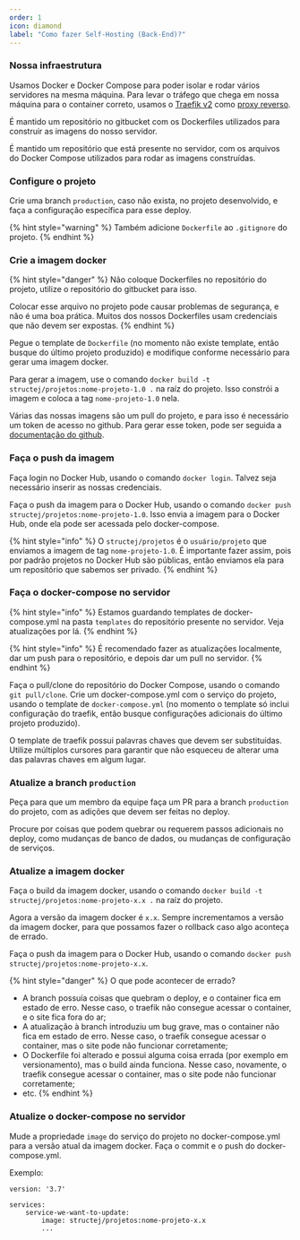 ```yaml
---
order: 1
icon: diamond
label: "Como fazer Self-Hosting (Back-End)?"
---
```


<!-- Artur Padovesi  -->

### Nossa infraestrutura

Usamos Docker e Docker Compose para poder isolar e rodar vários servidores na mesma máquina. Para levar o tráfego que chega em nossa máquina para o container correto, usamos o [Traefik v2](https://doc.traefik.io/traefik/) como [proxy reverso](https://pt.wikipedia.org/wiki/Proxy_reverso).

É mantido um repositório no gitbucket com os Dockerfiles utilizados para construir as imagens do nosso servidor.

É mantido um repositório que está presente no servidor, com os arquivos do Docker Compose utilizados para rodar as imagens construídas.

### Configure o projeto

Crie uma branch `production`, caso não exista, no projeto desenvolvido, e faça a configuração específica para esse deploy.

{% hint style="warning" %} 
Também adicione `Dockerfile` ao `.gitignore` do projeto.
{% endhint %}

### Crie a imagem docker

{% hint style="danger" %}
Não coloque Dockerfiles no repositório do projeto, utilize o repositório do gitbucket para isso.

Colocar esse arquivo no projeto pode causar problemas de segurança, e não é uma boa prática. Muitos dos nossos Dockerfiles usam credenciais que não devem ser expostas.
{% endhint %}

Pegue o template de `Dockerfile` (no momento não existe template, então busque do último projeto produzido) e modifique conforme necessário para gerar uma imagem docker.

Para gerar a imagem, use o comando `docker build -t structej/projetos:nome-projeto-1.0 .` na raíz do projeto. Isso constrói a imagem e coloca a tag `nome-projeto-1.0` nela.


Várias das nossas imagens são um pull do projeto, e para isso é necessário um token de acesso no github. Para gerar esse token, pode ser seguida a [documentação do github](https://docs.github.com/pt/authentication/keeping-your-account-and-data-secure/creating-a-personal-access-token#creating-a-personal-access-token-classic).


### Faça o push da imagem

Faça login no Docker Hub, usando o comando `docker login`. Talvez seja necessário inserir as nossas credenciais.

Faça o push da imagem para o Docker Hub, usando o comando `docker push structej/projetos:nome-projeto-1.0`. Isso envia a imagem para o Docker Hub, onde ela pode ser acessada pelo docker-compose.

{% hint style="info" %}
O `structej/projetos` é o `usuário/projeto` que enviamos a imagem de tag `nome-projeto-1.0`. É importante fazer assim, pois por padrão projetos no Docker Hub são públicas, então enviamos ela para um repositório que sabemos ser privado.
{% endhint %}

### Faça o docker-compose no servidor

{% hint style="info" %} 
Estamos guardando templates de docker-compose.yml na pasta `templates` do repositório presente no servidor. Veja atualizações por lá.
{% endhint %}

{% hint style="info" %} 
É recomendado fazer as atualizações localmente, dar um push para o repositório, e depois dar um pull no servidor.
{% endhint %}

Faça o pull/clone do repositório do Docker Compose, usando o comando `git pull/clone`. Crie um docker-compose.yml com o serviço do projeto, usando o template de `docker-compose.yml` (no momento o template só inclui configuração do traefik, então busque configurações adicionais do último projeto produzido).

O template de traefik possui palavras chaves que devem ser substituídas. Utilize múltiplos cursores para garantir que não esqueceu de alterar uma das palavras chaves em algum lugar.

### Atualize a branch `production`

Peça para que um membro da equipe faça um PR para a branch `production` do projeto, com as adições que devem ser feitas no deploy.

Procure por coisas que podem quebrar ou requerem passos adicionais no deploy, como mudanças de banco de dados, ou mudanças de configuração de serviços.

### Atualize a imagem docker

Faça o build da imagem docker, usando o comando `docker build -t structej/projetos:nome-projeto-x.x .` na raíz do projeto.

Agora a versão da imagem docker é `x.x`. Sempre incrementamos a versão da imagem docker, para que possamos fazer o rollback caso algo aconteça de errado.

Faça o push da imagem para o Docker Hub, usando o comando `docker push structej/projetos:nome-projeto-x.x`.

{% hint style="danger" %}
O que pode acontecer de errado?
- A branch possuía coisas que quebram o deploy, e o container fica em estado de erro. Nesse caso, o traefik não consegue acessar o container, e o site fica fora do ar;
- A atualização à branch introduziu um bug grave, mas o container não fica em estado de erro. Nesse caso, o traefik consegue acessar o container, mas o site pode não funcionar corretamente;
- O Dockerfile foi alterado e possui alguma coisa errada (por exemplo em versionamento), mas o build ainda funciona. Nesse caso, novamente, o traefik consegue acessar o container, mas o site pode não funcionar corretamente;
- etc.
{% endhint %}

### Atualize o docker-compose no servidor

Mude a propriedade `image` do serviço do projeto no docker-compose.yml para a versão atual da imagem docker. Faça o commit e o push do docker-compose.yml.

Exemplo:
```docker-compose
version: '3.7'

services:
    service-we-want-to-update:
        image: structej/projetos:nome-projeto-x.x
        ...
```